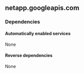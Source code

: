 ## netapp.googleapis.com

### Dependencies

#### Automatically enabled services

None

#### Reverse dependencies

None

